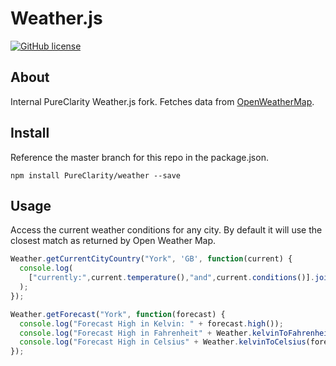 Weather.js
==========

[![GitHub license](https://img.shields.io/badge/license-MIT-blue.svg)](https://raw.githubusercontent.com/noazark/weather/master/LICENSE)


## About

Internal PureClarity Weather.js fork. Fetches data from [OpenWeatherMap](http://openweathermap.org/).

## Install

Reference the master branch for this repo in the package.json.

```
npm install PureClarity/weather --save
```

## Usage

Access the current weather conditions for any city. By default it will use the closest match as
returned by Open Weather Map.

```javascript
Weather.getCurrentCityCountry("York", 'GB', function(current) {
  console.log(
    ["currently:",current.temperature(),"and",current.conditions()].join(" ")
  );
});

Weather.getForecast("York", function(forecast) {
  console.log("Forecast High in Kelvin: " + forecast.high());
  console.log("Forecast High in Fahrenheit" + Weather.kelvinToFahrenheit(forecast.high()));
  console.log("Forecast High in Celsius" + Weather.kelvinToCelsius(forecast.high()));
});
```

[openweathermap.org]: http://openweathermap.org
[Forked from Weather.js]: http://github.com/noazark/weather
